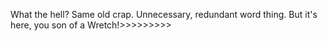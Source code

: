 What the hell? Same old crap. Unnecessary, redundant word thing. But it's here, you son of a Wretch!>>>>>>>>>
